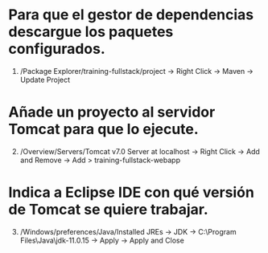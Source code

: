 # Para que el gestor de dependencias descargue los paquetes configurados.
1. /Package Explorer/training-fullstack/project 
        -> Right Click 
        -> Maven 
        -> Update Project

# Añade un proyecto al servidor Tomcat para que lo ejecute.
2. /Overview/Servers/Tomcat v7.0 Server at localhost 
        -> Right Click 
        -> Add and Remove
        -> Add > training-fullstack-webapp

# Indica a Eclipse IDE con qué versión de Tomcat se quiere trabajar.
3. /Windows/preferences/Java/Installed JREs 
        -> JDK
        -> C:\Program Files\Java\jdk-11.0.15 
        -> Apply 
        -> Apply and Close